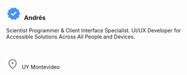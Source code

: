 ### ![Verified](./vectors/verified.svg)  Andrés

Scientist Programmer & Client Interface Specialist. UI/UX Developer for Accessible Solutions Across All People and Devices.

<br>

![Pin](./vectors/pin.svg)  UY Montevideo

